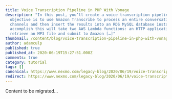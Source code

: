 ```yaml
---
title: Voice Transcription Pipeline in PHP With Vonage
description: "In this post, you’ll create a voice transcription pipeline. The
  objective is to use Amazon Transcribe to process an entire conversation into
  channels and then insert the results into an RDS MySQL database instance. To
  accomplish this will take two AWS Lambda functions: an HTTP application to
  retrieve an MP3 file and submit to Amazon […]"
thumbnail: /content/blog/voice-transcription-pipeline-in-php-with-vonage-dr/Blog_Voice-Transcription-Pipeline_1200x600.png
author: adamculp
published: true
published_at: 2020-06-19T15:27:51.000Z
comments: true
category: tutorial
tags: []
canonical: https://www.nexmo.com/legacy-blog/2020/06/19/voice-transcription-pipeline-in-php-with-vonage-dr
redirect: https://www.nexmo.com/legacy-blog/2020/06/19/voice-transcription-pipeline-in-php-with-vonage-dr
---
```


Content to be migrated...
